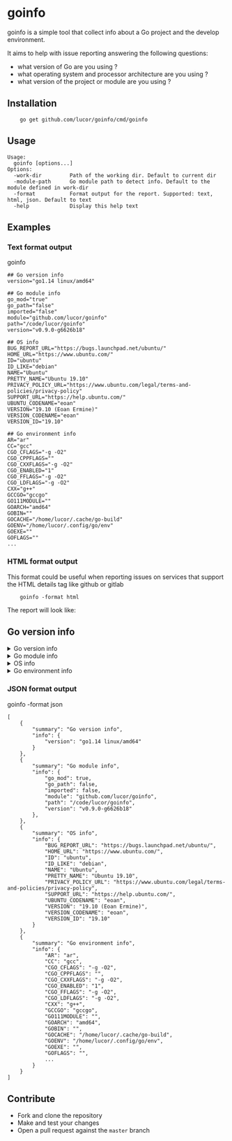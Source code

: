 # goinfo

goinfo is a simple tool that collect info about a Go project and the develop environment.

It aims to help with issue reporting answering the following questions:

- what version of Go are you using ?
- what operating system and processor architecture are you using ?
- what version of the project or module are you using ?

## Installation

        go get github.com/lucor/goinfo/cmd/goinfo

## Usage

```
Usage:
  goinfo [options...]
Options:
  -work-dir         Path of the working dir. Default to current dir
  -module-path      Go module path to detect info. Default to the module defined in work-dir
  -format           Format output for the report. Supported: text, html, json. Default to text
  -help             Display this help text
```

## Examples

### Text format output

   goinfo

```
## Go version info
version="go1.14 linux/amd64"

## Go module info
go_mod="true"
go_path="false"
imported="false"
module="github.com/lucor/goinfo"
path="/code/lucor/goinfo"
version="v0.9.0-g6626b18"

## OS info
BUG_REPORT_URL="https://bugs.launchpad.net/ubuntu/"
HOME_URL="https://www.ubuntu.com/"
ID="ubuntu"
ID_LIKE="debian"
NAME="Ubuntu"
PRETTY_NAME="Ubuntu 19.10"
PRIVACY_POLICY_URL="https://www.ubuntu.com/legal/terms-and-policies/privacy-policy"
SUPPORT_URL="https://help.ubuntu.com/"
UBUNTU_CODENAME="eoan"
VERSION="19.10 (Eoan Ermine)"
VERSION_CODENAME="eoan"
VERSION_ID="19.10"

## Go environment info
AR="ar"
CC="gcc"
CGO_CFLAGS="-g -O2"
CGO_CPPFLAGS=""
CGO_CXXFLAGS="-g -O2"
CGO_ENABLED="1"
CGO_FFLAGS="-g -O2"
CGO_LDFLAGS="-g -O2"
CXX="g++"
GCCGO="gccgo"
GO111MODULE=""
GOARCH="amd64"
GOBIN=""
GOCACHE="/home/lucor/.cache/go-build"
GOENV="/home/lucor/.config/go/env"
GOEXE=""
GOFLAGS=""
...

```

### HTML format output

This format could be useful when reporting issues on services that support the HTML details tag like github or gitlab

        goinfo -format html

The report will look like:

## Go version info
<details><summary>Go version info</summary><br><pre>
version=go1.14 linux/amd64
</pre></details>

<details><summary>Go module info</summary><br><pre>
go_mod=true
go_path=false
imported=false
module=github.com/lucor/goinfo
path=/code/lucor/goinfo
version=v0.9.0-g6626b18
</pre></details>

<details><summary>OS info</summary><br><pre>
BUG_REPORT_URL=https://bugs.launchpad.net/ubuntu/
HOME_URL=https://www.ubuntu.com/
ID=ubuntu
ID_LIKE=debian
NAME=Ubuntu
PRETTY_NAME=Ubuntu 19.10
PRIVACY_POLICY_URL=https://www.ubuntu.com/legal/terms-and-policies/privacy-policy
SUPPORT_URL=https://help.ubuntu.com/
UBUNTU_CODENAME=eoan
VERSION=19.10 (Eoan Ermine)
VERSION_CODENAME=eoan
VERSION_ID=19.10
</pre></details>

<details><summary>Go environment info</summary><br><pre>
AR=ar
CC=gcc
CGO_CFLAGS=-g -O2
CGO_CPPFLAGS=
CGO_CXXFLAGS=-g -O2
CGO_ENABLED=1
CGO_FFLAGS=-g -O2
CGO_LDFLAGS=-g -O2
CXX=g&#43;&#43;
GCCGO=gccgo
GO111MODULE=
GOARCH=amd64
GOBIN=
GOCACHE=/home/lucor/.cache/go-build
GOENV=/home/lucor/.config/go/env
GOEXE=
GOFLAGS=
...
</pre></details>

### JSON format output

   goinfo -format json

```
[
	{
		"summary": "Go version info",
		"info": {
			"version": "go1.14 linux/amd64"
		}
	},
	{
		"summary": "Go module info",
		"info": {
			"go_mod": true,
			"go_path": false,
			"imported": false,
			"module": "github.com/lucor/goinfo",
			"path": "/code/lucor/goinfo",
			"version": "v0.9.0-g6626b18"
		},
	},
	{
		"summary": "OS info",
		"info": {
			"BUG_REPORT_URL": "https://bugs.launchpad.net/ubuntu/",
			"HOME_URL": "https://www.ubuntu.com/",
			"ID": "ubuntu",
			"ID_LIKE": "debian",
			"NAME": "Ubuntu",
			"PRETTY_NAME": "Ubuntu 19.10",
			"PRIVACY_POLICY_URL": "https://www.ubuntu.com/legal/terms-and-policies/privacy-policy",
			"SUPPORT_URL": "https://help.ubuntu.com/",
			"UBUNTU_CODENAME": "eoan",
			"VERSION": "19.10 (Eoan Ermine)",
			"VERSION_CODENAME": "eoan",
			"VERSION_ID": "19.10"
		}
	},
	{
		"summary": "Go environment info",
		"info": {
			"AR": "ar",
			"CC": "gcc",
			"CGO_CFLAGS": "-g -O2",
			"CGO_CPPFLAGS": "",
			"CGO_CXXFLAGS": "-g -O2",
			"CGO_ENABLED": "1",
			"CGO_FFLAGS": "-g -O2",
			"CGO_LDFLAGS": "-g -O2",
			"CXX": "g++",
			"GCCGO": "gccgo",
			"GO111MODULE": "",
			"GOARCH": "amd64",
			"GOBIN": "",
			"GOCACHE": "/home/lucor/.cache/go-build",
			"GOENV": "/home/lucor/.config/go/env",
			"GOEXE": "",
			"GOFLAGS": "",
			...
		}
	}
]

```

## Contribute

- Fork and clone the repository
- Make and test your changes
- Open a pull request against the `master` branch

